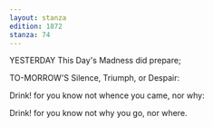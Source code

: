 ```yaml
---
layout: stanza
edition: 1872
stanza: 74
---
```


YESTERDAY This Day's Madness did prepare;

TO-MORROW'S Silence, Triumph, or Despair:

Drink! for you know not whence you came, nor why:

Drink! for you know not why you go, nor where.